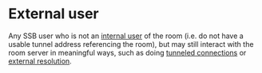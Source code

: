 # External user

Any SSB user who is not an [internal user](Internal%20user.md) of the room (i.e. do not have a usable tunnel address referencing the room), but may still interact with the room server in meaningful ways, such as doing [tunneled connections](../Room/Tunneled%20connection.md) or [external resolution](../Alias/External%20resolution.md).